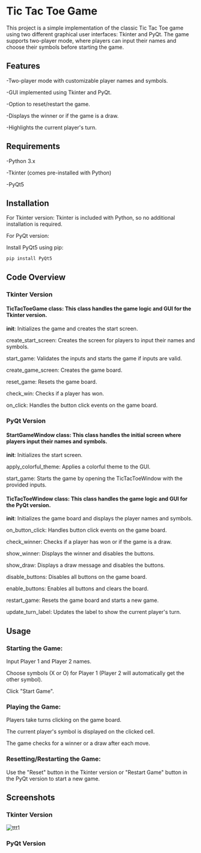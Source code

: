 # **Tic Tac Toe Game**
This project is a simple implementation of the classic Tic Tac Toe game using two different graphical user interfaces: Tkinter and PyQt. The game supports two-player mode, where players can input their names and choose their symbols before starting the game.

## Features
-Two-player mode with customizable player names and symbols.

-GUI implemented using Tkinter and PyQt.

-Option to reset/restart the game.

-Displays the winner or if the game is a draw.

-Highlights the current player's turn.

## Requirements
-Python 3.x

-Tkinter (comes pre-installed with Python)

-PyQt5

## Installation
For Tkinter version:
Tkinter is included with Python, so no additional installation is required.

For PyQt version:

Install PyQt5 using pip:

<code>pip install PyQt5 </code>


## Code Overview
### Tkinter Version
#### TicTacToeGame class: This class handles the game logic and GUI for the Tkinter version.

__init__: Initializes the game and creates the start screen.

create_start_screen: Creates the screen for players to input their names and symbols.

start_game: Validates the inputs and starts the game if inputs are valid.

create_game_screen: Creates the game board.

reset_game: Resets the game board.

check_win: Checks if a player has won.

on_click: Handles the button click events on the game board.

### PyQt Version

#### StartGameWindow class: This class handles the initial screen where players input their names and symbols.

__init__: Initializes the start screen.

apply_colorful_theme: Applies a colorful theme to the GUI.

start_game: Starts the game by opening the TicTacToeWindow with the provided inputs.

#### TicTacToeWindow class: This class handles the game logic and GUI for the PyQt version.

__init__: Initializes the game board and displays the player names and symbols.

on_button_click: Handles button click events on the game board.

check_winner: Checks if a player has won or if the game is a draw.

show_winner: Displays the winner and disables the buttons.

show_draw: Displays a draw message and disables the buttons.

disable_buttons: Disables all buttons on the game board.

enable_buttons: Enables all buttons and clears the board.

restart_game: Resets the game board and starts a new game.

update_turn_label: Updates the label to show the current player's turn.

## Usage
### Starting the Game:

Input Player 1 and Player 2 names.

Choose symbols (X or O) for Player 1 (Player 2 will automatically get the other symbol).

Click "Start Game".

### Playing the Game:

Players take turns clicking on the game board.

The current player's symbol is displayed on the clicked cell.

The game checks for a winner or a draw after each move.

### Resetting/Restarting the Game:

Use the "Reset" button in the Tkinter version or "Restart Game" button in the PyQt version to start a new game.

## Screenshots
### Tkinter Version

![ttt1](https://github.com/user-attachments/assets/99cda812-41c6-4788-8d8d-1c16316b1366)




### PyQt Version




